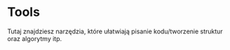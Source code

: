 # Tools

Tutaj znajdziesz narzędzia, które ułatwiają pisanie kodu/tworzenie struktur oraz algorytmy itp.